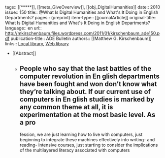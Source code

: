 tags:: [[*****]], [[meta_GiveOverview]], [[obj_DigitalHumanities]]
date:: 2010
issue:: 150
title:: @What Is Digital Humanities and What's It Doing in English Departments?
pages:: (preprint)
item-type:: [[journalArticle]]
original-title:: What Is Digital Humanities and What's It Doing in English Departments?
language:: en
url:: http://mkirschenbaum.files.wordpress.com/2011/01/kirschenbaum_ade150.pdf
publication-title:: ADE Bulletin
authors:: [[Matthew G. Kirschenbaum]]
links:: [Local library](zotero://select/groups/2386895/items/CA7J598I), [Web library](https://www.zotero.org/groups/2386895/items/CA7J598I)

- [[Abstract]]
	- People who say that the last battles of the computer revolution in En
	  glish departments have been
	  fought and won don’t know what they’re talking about. If our current use of computers in En
	  glish
	  studies is marked by any common theme at all, it is experimentation at the most basic level. As a pro
	  -
	  fession, we are just learning how to live with computers, just beginning to integrate these machines
	  effectively into writing- and reading-
	  intensive courses, just starting to consider the implications of the
	  multilayered literacy associated with computers